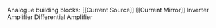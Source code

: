 Analogue building blocks:
[[Current Source]]
[[Current Mirror]]
Inverter Amplifier
Differential Amplifier